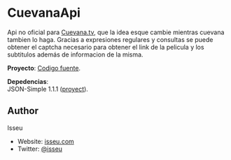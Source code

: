 CuevanaApi
==========

Api no oficial para [Cuevana.tv], que la idea esque cambie mientras cuevana tambien lo haga. Gracias a expresiones regulares y consultas se puede obtener el captcha necesario para obtener el link de la pelicula y los subtitulos además de informacion de la misma. 


**Proyecto**: [Codigo fuente][Source Code].

**Depedencias**:  
JSON-Simple 1.1.1 ([proyect][json]).

Author
---------
Isseu  
* Website: [isseu.com]  
* Twitter: [@isseu]  

[Cuevana.tv]: http://www.cuevana.tv
[Source Code]: https://github.com/isseu/cuevanaapi
[JSON]: http://code.google.com/p/json-simple/ 
[isseu.com]: http://www.isseu.com
[@isseu]: http://twitter.com/isseu
